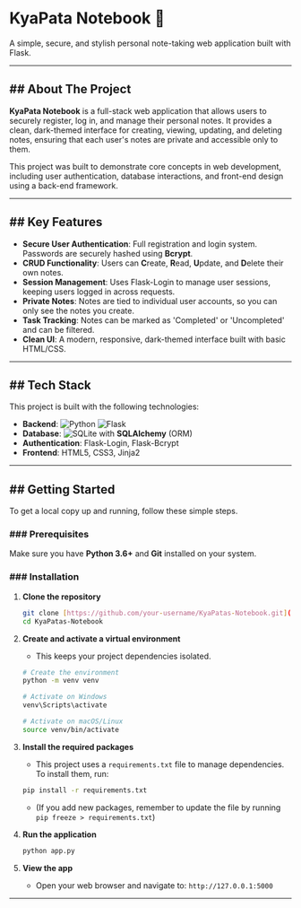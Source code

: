 # KyaPata Notebook 📝

A simple, secure, and stylish personal note-taking web application built with Flask.

---

## ## About The Project

**KyaPata Notebook** is a full-stack web application that allows users to securely register, log in, and manage their personal notes. It provides a clean, dark-themed interface for creating, viewing, updating, and deleting notes, ensuring that each user's notes are private and accessible only to them.

This project was built to demonstrate core concepts in web development, including user authentication, database interactions, and front-end design using a back-end framework.

---

## ## Key Features

* **Secure User Authentication**: Full registration and login system. Passwords are securely hashed using **Bcrypt**.
* **CRUD Functionality**: Users can **C**reate, **R**ead, **U**pdate, and **D**elete their own notes.
* **Session Management**: Uses Flask-Login to manage user sessions, keeping users logged in across requests.
* **Private Notes**: Notes are tied to individual user accounts, so you can only see the notes you create.
* **Task Tracking**: Notes can be marked as 'Completed' or 'Uncompleted' and can be filtered.
* **Clean UI**: A modern, responsive, dark-themed interface built with basic HTML/CSS.

---

## ## Tech Stack

This project is built with the following technologies:

* **Backend**: ![Python](https://img.shields.io/badge/Python-3776AB?style=for-the-badge&logo=python&logoColor=white) ![Flask](https://img.shields.io/badge/Flask-000000?style=for-the-badge&logo=flask&logoColor=white)
* **Database**: ![SQLite](https://img.shields.io/badge/SQLite-003B57?style=for-the-badge&logo=sqlite&logoColor=white) with **SQLAlchemy** (ORM)
* **Authentication**: Flask-Login, Flask-Bcrypt
* **Frontend**: HTML5, CSS3, Jinja2

---

## ## Getting Started

To get a local copy up and running, follow these simple steps.

### ### Prerequisites

Make sure you have **Python 3.6+** and **Git** installed on your system.

### ### Installation

1.  **Clone the repository**
    ```sh
    git clone [https://github.com/your-username/KyaPatas-Notebook.git](https://github.com/your-username/KyaPatas-Notebook.git)
    cd KyaPatas-Notebook
    ```

2.  **Create and activate a virtual environment**
    * This keeps your project dependencies isolated.

    ```sh
    # Create the environment
    python -m venv venv

    # Activate on Windows
    venv\Scripts\activate

    # Activate on macOS/Linux
    source venv/bin/activate
    ```

3.  **Install the required packages**
    * This project uses a `requirements.txt` file to manage dependencies. To install them, run:
    ```sh
    pip install -r requirements.txt
    ```
    * (If you add new packages, remember to update the file by running `pip freeze > requirements.txt`)

4.  **Run the application**
    ```sh
    python app.py
    ```

5.  **View the app**
    * Open your web browser and navigate to: `http://127.0.0.1:5000`

---
